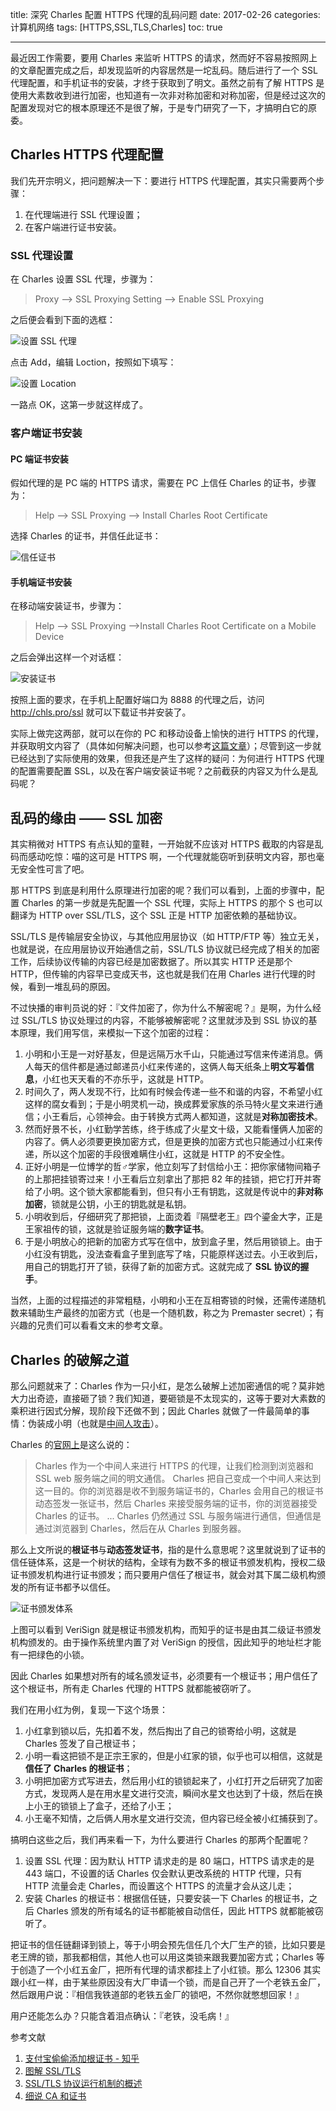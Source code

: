 title: 深究 Charles 配置 HTTPS 代理的乱码问题
date: 2017-02-26
categories: 计算机网络
tags: [HTTPS,SSL,TLS,Charles]
toc: true

---

最近因工作需要，要用 Charles 来监听 HTTPS 的请求，然而好不容易按照网上的文章配置完成之后，却发现监听的内容居然是一坨乱码。随后进行了一个 SSL 代理配置，和手机证书的安装，才终于获取到了明文。虽然之前有了解 HTTPS 是使用大素数收到进行加密，也知道有一次非对称加密和对称加密，但是经过这次的配置发现对它的根本原理还不是很了解，于是专门研究了一下，才搞明白它的原委。

<!--more-->

## Charles HTTPS 代理配置

我们先开宗明义，把问题解决一下：要进行 HTTPS 代理配置，其实只需要两个步骤：

1. 在代理端进行 SSL 代理设置；
2. 在客户端进行证书安装。

### SSL 代理设置 

在 Charles 设置 SSL 代理，步骤为：

> Proxy --> SSL Proxying Setting --> Enable SSL Proxying

之后便会看到下面的选框：

![设置 SSL 代理](http://7xinjg.com1.z0.glb.clouddn.com/ssl-proxying.jpeg)

点击 Add，编辑 Loction，按照如下填写：

![设置 Location](http://7xinjg.com1.z0.glb.clouddn.com/edit-location.jpeg)

一路点 OK，这第一步就这样成了。

### 客户端证书安装

#### PC 端证书安装

假如代理的是 PC 端的 HTTPS 请求，需要在 PC 上信任 Charles 的证书，步骤为：

> Help --> SSL Proxying --> Install Charles Root Certificate

选择 Charles 的证书，并信任此证书：

![信任证书](http://7xinjg.com1.z0.glb.clouddn.com/trust-certificate.jpeg)

#### 手机端证书安装

在移动端安装证书，步骤为：

> Help --> SSL Proxying -->Install Charles Root Certificate on a Mobile Device

之后会弹出这样一个对话框：

![安装证书](http://7xinjg.com1.z0.glb.clouddn.com/install-certificate.jpeg)

按照上面的要求，在手机上配置好端口为 8888 的代理之后，访问 http://chls.pro/ssl 就可以下载证书并安装了。

实际上做完这两部，就可以在你的 PC 和移动设备上愉快的进行 HTTPS 的代理，并获取明文内容了（具体如何解决问题，也可以参考[这篇文章](http://itangqi.me/2016/05/30/tips-for-using-charles/)）；尽管到这一步就已经达到了实际使用的效果，但我还是产生了这样的疑问：为何进行 HTTPS 代理的配置需要配置 SSL，以及在客户端安装证书呢？之前截获的内容又为什么是乱码呢？

## 乱码的缘由 —— SSL 加密

其实稍微对 HTTPS 有点认知的童鞋，一开始就不应该对 HTTPS 截取的内容是乱码而感动吃惊：喵的这可是 HTTPS 啊，一个代理就能窃听到获明文内容，那也毫无安全性可言了吧。

那 HTTPS 到底是利用什么原理进行加密的呢？我们可以看到，上面的步骤中，配置 Charles 的第一步就是先配置一个 SSL 代理，实际上 HTTPS 的那个 S 也可以翻译为 HTTP over SSL/TLS，这个 SSL 正是 HTTP 加密依赖的基础协议。

SSL/TLS 是传输层安全协议，与其他应用层协议（如 HTTP/FTP 等）独立无关，也就是说，在应用层协议开始通信之前，SSL/TLS 协议就已经完成了相关的加密工作，后续协议传输的内容已经是加密数据了。所以其实 HTTP 还是那个 HTTP，但传输的内容早已变成天书，这也就是我们在用 Charles 进行代理的时候，看到一堆乱码的原因。

不过快播的审判员说的好：『文件加密了，你为什么不解密呢？』是啊，为什么经过 SSL/TLS 协议处理过的内容，不能够被解密呢？这里就涉及到 SSL 协议的基本原理，我们用写信，来模拟一下这个加密的过程：

1. 小明和小王是一对好基友，但是远隔万水千山，只能通过写信来传递消息。俩人每天的信件都是通过邮递员小红来传递的，这俩人每天纸条上**明文写着信息**，小红也天天看的不亦乐乎，这就是 HTTP。
2. 时间久了，两人发现不行，比如有时候会传递一些不和谐的内容，不希望小红这样的腐女看到；于是小明灵机一动，换成葬爱家族的杀马特火星文来进行通信；小王看后，心领神会。由于转换方式两人都知道，这就是**对称加密技术**。
3. 然而好景不长，小红勤学苦练，终于练成了火星文十级，又能看懂俩人加密的内容了。俩人必须要更换加密方式，但是更换的加密方式也只能通过小红来传递，所以这个加密的手段很难瞒住小红，这就是 HTTP 的不安全性。
4. 正好小明是一位博学的哲♂学家，他立刻写了封信给小王：把你家储物间箱子的上那把挂锁寄过来！小王看后立刻拿出了那把 82 年的挂锁，把它打开并寄给了小明。这个锁大家都能看到，但只有小王有钥匙，这就是传说中的**非对称加密**，锁就是公钥，小王的钥匙就是私钥。
5. 小明收到后，仔细研究了那把锁，上面烫着『隔壁老王』四个鎏金大字，正是王家祖传的锁，这就是验证服务端的**数字证书**。
6. 于是小明放心的把新的加密方式写在信中，放到盒子里，然后用锁锁上。由于小红没有钥匙，没法查看盒子里到底写了啥，只能原样送过去。小王收到后，用自己的钥匙打开了锁，获得了新的加密方式。这就完成了 **SSL 协议的握手**。

当然，上面的过程描述的非常粗糙，小明和小王在互相寄锁的时候，还需传递随机数来辅助生产最终的加密方式（也是一个随机数，称之为 Premaster secret）；有兴趣的兄贵们可以看看文末的参考文章。

## Charles 的破解之道

那么问题就来了：Charles 作为一只小红，是怎么破解上述加密通信的呢？莫非她大力出奇迹，直接砸了锁？我们知道，要砸锁是不太现实的，这等于要对大素数的乘积进行因式分解，现阶段下还做不到；因此 Charles 就做了一件最简单的事情：伪装成小明（也就是[中间人攻击](https://zh.wikipedia.org/zh-hk/%E4%B8%AD%E9%97%B4%E4%BA%BA%E6%94%BB%E5%87%BB)）。

Charles 的[官网上](https://www.charlesproxy.com/documentation/proxying/ssl-proxying/)是这么说的：

> Charles 作为一个中间人来进行 HTTPS 的代理，让我们检测到浏览器和 SSL web 服务端之间的明文通信。
> Charles 把自己变成一个中间人来达到这一目的。你的浏览器是收不到服务端证书的，Charles 会用自己的根证书动态签发一张证书，然后 Charles 来接受服务端的证书，你的浏览器接受 Charles 的证书。
> ...
> Charles 仍然通过 SSL 与服务端进行通信，但通信是通过浏览器到 Charles，然后在从 Charles 到服务器。

那么上文所说的**根证书**与**动态签发证书**，指的是什么意思呢？这里就说到了证书的信任链体系，这是一个树状的结构，全球有为数不多的根证书颁发机构，授权二级证书颁发机构进行证书颁发；而只要用户信任了根证书，就会对其下属二级机构颁发的所有证书都予以信任。

![证书颁发体系](http://7xinjg.com1.z0.glb.clouddn.com/certificate.jpeg)

上图可以看到 VeriSign 就是根证书颁发机构，而知乎的证书是由其二级证书颁发机构颁发的。由于操作系统里内置了对 VeriSign 的授信，因此知乎的地址栏才能有一把绿色的小锁。

因此 Charles 如果想对所有的域名颁发证书，必须要有一个根证书；用户信任了这个根证书，所有走 Charles 代理的 HTTPS 就都能被窃听了。

我们在用小红为例，复现一下这个场景：

1. 小红拿到锁以后，先扣着不发，然后掏出了自己的锁寄给小明，这就是 Charles 签发了自己根证书；
2. 小明一看这把锁不是正宗王家的，但是小红家的锁，似乎也可以相信，这就是**信任了 Charles 的根证书**；
3. 小明把加密方式写进去，然后用小红的锁锁起来了，小红打开之后研究了加密方式，发现两人是在用水星文进行交流，瞬间水星文也达到了十级，然后在换上小王的锁锁上了盒子，还给了小王；
4. 小王毫不知情，之后俩人用水星文进行交流，但内容已经全被小红捕获到了。

搞明白这些之后，我们再来看一下，为什么要进行 Charles 的那两个配置呢？

1. 设置 SSL 代理：因为默认 HTTP 请求走的是 80 端口，HTTPS 请求走的是 443 端口，不设置的话 Charles 仅会默认更改系统的 HTTP 代理，只有 HTTP 流量会走 Charles，而设置这个 HTTPS 的流量才会从这儿走；
2. 安装 Charles 的根证书：根据信任链，只要安装一下 Charles 的根证书，之后 Charles 颁发的所有域名的证书都能被自动信任，因此 HTTPS 就都能被窃听了。

把证书的信任链翻译到锁上，等于小明会预先信任几个大厂生产的锁，比如只要是老王牌的锁，那我都相信，其他人也可以用这类锁来跟我要加密方式；Charles 等于创造了一个小红五金厂，把所有代理的请求都挂上了小红锁。那么 12306 其实跟小红一样，由于某些原因没有大厂申请一个锁，而是自己开了一个老铁五金厂，然后跟用户说：『相信我铁道部的老铁五金厂的锁吧，不然你就憋想回家！』

用户还能怎么办？只能含着泪点确认：『老铁，没毛病！』

参考文献

1. [支付宝偷偷添加根证书 - 知乎](http://zhihu.com/question/22306245/answer/21002652 )
2. [图解 SSL/TLS](http://www.ruanyifeng.com/blog/2014/09/illustration-ssl.html)
3. [SSL/TLS 协议运行机制的概述](http://www.ruanyifeng.com/blog/2014/02/ssl_tls.html)
4. [细说 CA 和证书](http://www.barretlee.com/blog/2016/04/24/detail-about-ca-and-certs/)

